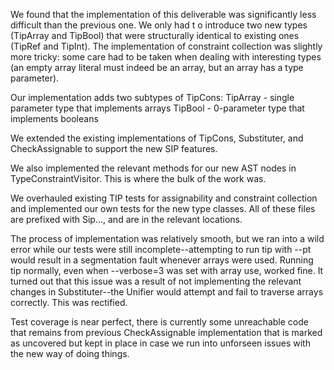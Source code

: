We found that the implementation of this deliverable was significantly less difficult than the previous one. We only had t o introduce two new types (TipArray and TipBool) that were structurally identical to existing ones (TipRef and TipInt). The implementation of constraint collection was slightly more tricky: some care had to be taken when dealing with interesting types (an empty array literal must indeed be an array, but an array has a type parameter).

Our implementation adds two subtypes of TipCons:
TipArray - single parameter type that implements arrays
TipBool - 0-parameter type that implements booleans

We extended the existing implementations of TipCons, Substituter, and CheckAssignable to support the new SIP features. 

We also implemented the relevant methods for our new AST nodes in TypeConstraintVisitor. This is where the bulk of the work was.

We overhauled existing TIP tests for assignability and constraint collection and implemented our own tests for the new type classes. All of these files are prefixed with Sip..., and are in the relevant locations.

The process of implementation was relatively smooth, but we ran into a wild error while our tests were still incomplete--attempting to run tip with --pt would result in a segmentation fault whenever arrays were used. Running tip normally, even when --verbose=3 was set with array use, worked fine. It turned out that this issue was a result of not implementing the relevant changes in Substituter--the Unifier would attempt and fail to traverse arrays correctly. This was rectified.

Test coverage is near perfect, there is currently some unreachable code that remains from previous CheckAssignable implementation that is marked as uncovered but kept in place in case we run into unforseen issues with the new way of doing things. 
